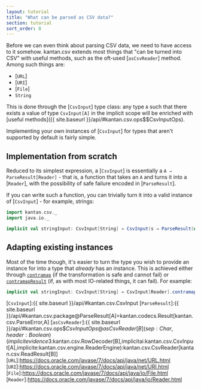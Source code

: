 ```yaml
---
layout: tutorial
title: "What can be parsed as CSV data?"
section: tutorial
sort_order: 8
---
```

Before we can even think about parsing CSV data, we need to have access to it somehow. kantan.csv extends most things
that "can be turned into CSV" with useful methods, such as the oft-used [`asCsvReader`] method. Among such things are:

* [`URL`]
* [`URI`]
* [`File`]
* `String`

This is done through the [`CsvInput`] type class: any type `A` such that there exists a value of type `CsvInput[A]` in
the implicit scope will be enriched with [useful methods]({{ site.baseurl }}/api/#kantan.csv.ops$$CsvInputOps).

Implementing your own instances of [`CsvInput`] for types that aren't supported by default is fairly simple.

## Implementation from scratch
Reduced to its simplest expression, a [`CsvInput`] is essentially a `A ⇒ ParseResult[Reader]` - that is, a function
that takes an `A` and turns it into a [`Reader`], with the possibility of safe failure encoded in [`ParseResult`].

If you can write such a function, you can trivially turn it into a valid instance of [`CsvInput`] - for example,
strings:

```scala
import kantan.csv._
import java.io._

implicit val stringInput: CsvInput[String] = CsvInput(s ⇒ ParseResult(new StringReader(s)))
```


## Adapting existing instances
Most of the time though, it's easier to turn the type you wish to provide an instance for into a type that *already*
has an instance. This is achieved either through [`contramap`] (if the transformation is safe and cannot fail) or
[`contramapResult`] (if, as with most IO-related things, it can fail). For example:

```scala
implicit val stringInput: CsvInput[String] = CsvInput[Reader].contramap(s ⇒ new StringReader(s))
```


[`CsvInput`]:{{ site.baseurl }}/api/#kantan.csv.CsvInput
[`ParseResult`]:{{ site.baseurl }}/api/#kantan.csv.package@ParseResult[A]=kantan.codecs.Result[kantan.csv.ParseError,A]
[`asCsvReader`]:{{ site.baseurl }}/api/#kantan.csv.ops$$CsvInputOps@asCsvReader[B](sep:Char,header:Boolean)(implicitevidence$3:kantan.csv.RowDecoder[B],implicitai:kantan.csv.CsvInput[A],implicite:kantan.csv.engine.ReaderEngine):kantan.csv.CsvReader[kantan.csv.ReadResult[B]]
[`URL`]:https://docs.oracle.com/javase/7/docs/api/java/net/URL.html
[`URI`]:https://docs.oracle.com/javase/7/docs/api/java/net/URI.html
[`File`]:https://docs.oracle.com/javase/7/docs/api/java/io/File.html
[`Reader`]:https://docs.oracle.com/javase/7/docs/api/java/io/Reader.html

[`contramap`]:/api/#kantan.csv.CsvInput@contramap[T](f:T=>S):kantan.csv.CsvInput[T]
[`contramapResult`]:/api/#kantan.csv.CsvInput@contramapResult[T](f:T=>kantan.csv.ParseResult[S]):kantan.csv.CsvInput[T]
